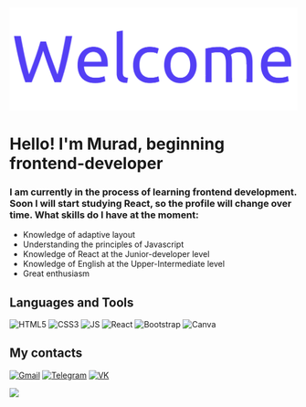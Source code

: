 ![Header](https://github.com/Chelovek-01/Chelovek-01/blob/main/assets/Welcome-depositphotos-bgremover.png)

# Hello! I'm Murad, beginning frontend-developer

### I am currently in the process of learning frontend development. Soon I will start studying React, so the profile will change over time. What skills do I have at the moment: 

- Knowledge of adaptive layout 
- Understanding the principles of Javascript
- Knowledge of React at the Junior-developer level
- Knowledge of English at the Upper-Intermediate level
- Great enthusiasm

## Languages and Tools
![HTML5](https://img.shields.io/badge/HTML5-E34F26?style=for-the-badge&logo=html5&logoColor=white)
![CSS3](https://img.shields.io/badge/CSS3-1572B6?style=for-the-badge&logo=css3&logoColor=white)
![JS](https://img.shields.io/badge/JavaScript-323330?style=for-the-badge&logo=javascript&logoColor=F7DF1E2)
![React](https://img.shields.io/badge/react-%2320232a.svg?style=for-the-badge&logo=react&logoColor=%2361DAFB)
![Bootstrap](https://img.shields.io/badge/Bootstrap-563D7C?style=for-the-badge&logo=bootstrap&logoColor=white)
![Canva](https://img.shields.io/badge/Canva-%2300C4CC.svg?&style=for-the-badge&logo=Canva&logoColor=white)

## My contacts
[![Gmail](https://img.shields.io/badge/Gmail-D14836?style=for-the-badge&logo=gmail&logoColor=white)](https://www.chelovek477386@gmail.com)
[![Telegram](https://img.shields.io/badge/Telegram-2CA5E0?style=for-the-badge&logo=telegram&logoColor=white)](https://t.me/Ch4l0v4k)
[![VK](https://img.shields.io/badge/-Vkontakte-004C7F?style=for-the-badge&logo=Vk&logoColor=4FD7B3)](https://vk.com/chelovek477386)


![](https://komarev.com/ghpvc/?username=Chelovek-01)

